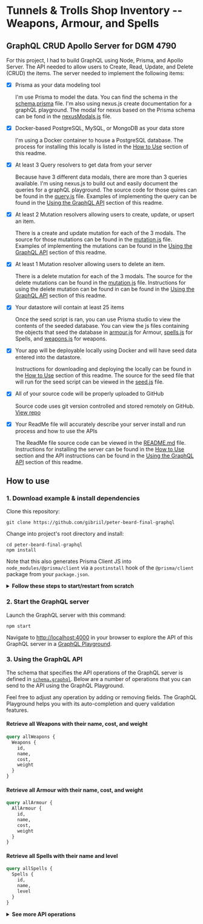 # Tunnels & Trolls Shop Inventory -- Weapons, Armour, and Spells
## GraphQL CRUD Apollo Server for DGM 4790

For this project, I had to build GraphQL using Node, Prisma, and Apollo Server.  The API needed to allow users to Create, Read, Update, and Delete (CRUD) the items.  The server needed to implement the following items:

- [x] Prisma as your data modeling tool

    I'm use Prisma to model the data. You can find the schema in the [schema.prisma](https://github.com/gibriil/peter-beard-final-graphql/blob/master/prisma/schema.prisma) file. I'm also using nexus.js create documentation for a graphQL playground. The modal for nexus based on the Prisma schema can be fond in the [nexusModals.js](https://github.com/gibriil/peter-beard-final-graphql/blob/master/src/nexusModals.js) file.

- [x] Docker-based PostgreSQL, MySQL, or MongoDB as your data store

    I'm using a Docker container to house a PostgreSQL database. The process for installing this locally is listed in the [How to Use](https://github.com/gibriil/peter-beard-final-graphql#how-to-use) section of this readme.

- [x] At least 3 Query resolvers to get data from your server

    Because have 3 different data modals, there are more than 3 queries available. I'm using nexus.js to build out and easily document the queries for a graphQL playground. The source code for those quires can be found in the [query.js](https://github.com/gibriil/peter-beard-final-graphql/blob/master/src/query.js) file. Examples of implementing the query can be found in the [Using the GraphQL API](https://github.com/gibriil/peter-beard-final-graphql#3-using-the-graphql-api) section of this readme.

- [x] At least 2 Mutation resolvers allowing users to create, update, or upsert an item.

    There is a create and update mutation for each of the 3 modals. The source for those mutations can be found in the [mutation.js](https://github.com/gibriil/peter-beard-final-graphql/blob/master/src/mutation.js) file. Examples of implementing the mutations can be found in the [Using the GraphQL API](https://github.com/gibriil/peter-beard-final-graphql#3-using-the-graphql-api) section of this readme.

- [x] At least 1 Mutation resolver allowing users to delete an item.

    There is a delete mutation for each of the 3 modals. The source for the delete mutations can be found in the [mutation.js](https://github.com/gibriil/peter-beard-final-graphql/blob/master/src/mutation.js) file. Instructions for using the delete mutation can be found in can be found in the [Using the GraphQL API](https://github.com/gibriil/peter-beard-final-graphql#3-using-the-graphql-api) section of this readme.

- [x] Your datastore will contain at least 25 items

    Once the seed script is ran, you can use Prisma studio to view the contents of the seeded database. You can view the js files containing the objects that seed the database in [armour.js](https://github.com/gibriil/peter-beard-final-graphql/blob/master/prisma/seed-files/armour.js) for Armour, [spells.js](https://github.com/gibriil/peter-beard-final-graphql/blob/master/prisma/seed-files/spells.js) for Spells, and [weapons.js](https://github.com/gibriil/peter-beard-final-graphql/blob/master/prisma/seed-files/weapons.js) for weapons.

- [x] Your app will be deployable locally using Docker and will have seed data entered into the datastore.

    Instructions for downloading and deploying the locally can be found in the [How to Use](https://github.com/gibriil/peter-beard-final-graphql#how-to-use) section of this readme. The source for the seed file that will run for the seed script can be viewed in the [seed.js](https://github.com/gibriil/peter-beard-final-graphql/blob/master/prisma/seed.js) file.

- [x] All of your source code will be properly uploaded to GitHub

    Source code uses git version controlled and stored remotely on GitHub. [View repo](https://github.com/gibriil/peter-beard-final-graphql)

- [x] Your ReadMe file will accurately describe your server install and run process and how to use the APIs

    The ReadMe file source code can be viewed in the [README.md]() file. Instructions for installing the server can be found in the [How to Use](https://github.com/gibriil/peter-beard-final-graphql#how-to-use) section and the API instructions can be found in the [Using the GraphQL API](https://github.com/gibriil/peter-beard-final-graphql#3-using-the-graphql-api) section of this readme.

## How to use

### 1. Download example & install dependencies

Clone this repository:

```
git clone https://github.com/gibriil/peter-beard-final-graphql
```

Change into project's root directory and install:

```
cd peter-beard-final-graphql
npm install
```

Note that this also generates Prisma Client JS into `node_modules/@prisma/client` via a `postinstall` hook of the `@prisma/client` package from your `package.json`.

<Details><Summary><strong>Follow these steps to start/restart from scratch</strong></Summary>

If you have an existing Docker container running and want to restart from scratch, run the `nuke` npm script:

```
npm run nuke
```

Create a new database instance and migrate it by running the `migrateDB` npm script:

```
npm run migrateDB
```

Generate the Prisma Client code by running the `generate` npm script:

```
npm run generate
```

Seed the database by running the `seed` npm script:

```
npm run seed
```
</Details>

### 2. Start the GraphQL server

Launch the GraphQL server with this command:

```
npm start
```

Navigate to [http://localhost:4000](http://localhost:4000) in your browser to explore the API of this GraphQL server in a [GraphQL Playground](https://github.com/prisma/graphql-playground).

### 3. Using the GraphQL API

The schema that specifies the API operations of the GraphQL server is defined in [`schema.graphql`](https://github.com/gibriil/peter-beard-final-graphql/blob/master/src/generated/schema.graphql). Below are a number of operations that you can send to the API using the GraphQL Playground.

Feel free to adjust any operation by adding or removing fields. The GraphQL Playground helps you with its auto-completion and query validation features.

#### Retrieve all Weapons with their name, cost, and weight

```graphql
query allWeapons {
  Weapons {
    id,
    name,
    cost,
    weight
  }
}
```
#### Retrieve all Armour with their name, cost, and weight

```graphql
query allArmour {
  AllArmour {
    id,
    name,
    cost,
    weight
  }
}
```

#### Retrieve all Spells with their name and level

```graphql
query allSpells {
  Spells {
    id,
    name,
    level
  }
}
```

<Details><Summary><strong>See more API operations</strong></Summary>

#### Create a new course

```graphql
mutation createCourse {
  createCourse(name: "My course",
    description: "My course description",
  defaultCredits: "3",
  courseCode: "DGM 9000",
  termsOffered: "Fall, Spring") {
    id
    createdAt
    name
  }
}
```

#### Update a course

```graphql
mutation updateCourse {
  updateCourse(id: __ITEM_ID__,
    name: "Updated course",
    description: "My updated course description",
  defaultCredits: "3",
  courseCode: "DGM 9000",
  termsOffered: "Fall, Spring") {
    id
    createdAt
    name
  }
}
```

#### Delete a specific course by id

```graphql
mutation deleteOneCourse {
  deleteOneCourse(where: {
    id: __ITEM_ID__
  }) {
    id
    name
  }
}
```

> **Note**: You need to replace the `__ITEM_ID__` placeholder with an actual `id` from an item. You can find one e.g. using the query to list all of the given items.


</Details>
